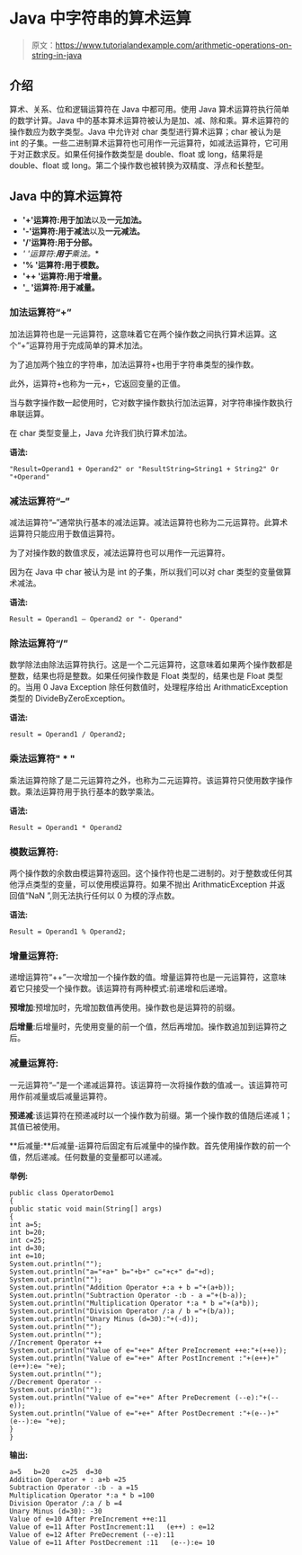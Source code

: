 # Java 中字符串的算术运算

> 原文：<https://www.tutorialandexample.com/arithmetic-operations-on-string-in-java>

## 介绍

算术、关系、位和逻辑运算符在 Java 中都可用。使用 Java 算术运算符执行简单的数学计算。Java 中的基本算术运算符被认为是加、减、除和乘。算术运算符的操作数应为数字类型。Java 中允许对 char 类型进行算术运算；char 被认为是 int 的子集。一些二进制算术运算符也可用作一元运算符，如减法运算符，它可用于对正数求反。如果任何操作数类型是 double、float 或 long，结果将是 double、float 或 long。第二个操作数也被转换为双精度、浮点和长整型。

## Java 中的算术运算符

*   **'+'运算符:**用于**加法**以及**一元加法。**
*   **'-'运算符:**用于**减法**以及**一元减法。**
*   **'/'运算符:**用于**分部。**
*   **'* '运算符:**用于**乘法。**
*   **'% '运算符:**用于**模数。**
*   **'++ '运算符:**用于**增量。**
*   **'_ '运算符:**用于**减量。**

### 加法运算符“+”

加法运算符也是一元运算符，这意味着它在两个操作数之间执行算术运算。这个“+”运算符用于完成简单的算术加法。

为了追加两个独立的字符串，加法运算符+也用于字符串类型的操作数。

此外，运算符+也称为一元+，它返回变量的正值。

当与数字操作数一起使用时，它对数字操作数执行加法运算，对字符串操作数执行串联运算。

在 char 类型变量上，Java 允许我们执行算术加法。

**语法:**

```
"Result=Operand1 + Operand2" or "ResultString=String1 + String2" Or "+Operand"
```

### 减法运算符“–”

减法运算符“**–**”通常执行基本的减法运算。减法运算符也称为二元运算符。此算术运算符只能应用于数值运算符。

为了对操作数的数值求反，减法运算符也可以用作一元运算符。

因为在 Java 中 char 被认为是 int 的子集，所以我们可以对 char 类型的变量做算术减法。

**语法:**

```
Result = Operand1 – Operand2 or "- Operand"
```

### 除法运算符“/”

数学除法由除法运算符执行。这是一个二元运算符，这意味着如果两个操作数都是整数，结果也将是整数。如果任何操作数是 Float 类型的，结果也是 Float 类型的。当用 0 Java Exception 除任何数值时，处理程序给出 ArithmaticException 类型的 DivideByZeroException。

**语法:**

```
result = Operand1 / Operand2;
```

### 乘法运算符" * "

乘法运算符除了是二元运算符之外，也称为二元运算符。该运算符只使用数字操作数。乘法运算符用于执行基本的数学乘法。

**语法:**

```
Result = Operand1 * Operand2
```

### 模数运算符:

两个操作数的余数由模运算符返回。这个操作符也是二进制的。对于整数或任何其他浮点类型的变量，可以使用模运算符。如果不抛出 ArithmaticException 并返回值“NaN ”,则无法执行任何以 0 为模的浮点数。

**语法:**

```
Result = Operand1 % Operand2;
```

### 增量运算符:

递增运算符“++”一次增加一个操作数的值。增量运算符也是一元运算符，这意味着它只接受一个操作数。该运算符有两种模式:前递增和后递增。

**预增加**:预增加时，先增加数值再使用。操作数也是运算符的前缀。

**后增量**:后增量时，先使用变量的前一个值，然后再增加。操作数追加到运算符之后。

### 减量运算符:

一元运算符“–”是一个递减运算符。该运算符一次将操作数的值减一。该运算符可用作前减量或后减量运算符。

**预递减**:该运算符在预递减时以一个操作数为前缀。第一个操作数的值随后递减 1；其值已被使用。

**后减量:**后减量-运算符后固定有后减量中的操作数。首先使用操作数的前一个值，然后递减。任何数量的变量都可以递减。

**举例:**

```
public class OperatorDemo1
{
public static void main(String[] args)
{
int a=5;
int b=20;
int c=25;
int d=30;
int e=10;
System.out.println("");
System.out.println("a="+a+" b="+b+" c="+c+" d="+d);
System.out.println("");
System.out.println("Addition Operator +:a + b ="+(a+b));
System.out.println("Subtraction Operator -:b - a ="+(b-a));
System.out.println("Multiplication Operator *:a * b ="+(a*b));
System.out.println("Division Operator /:a / b ="+(b/a));
System.out.println("Unary Minus (d=30):"+(-d));
System.out.println("");
System.out.println("");
//Increment Operator ++
System.out.println("Value of e="+e+" After PreIncrement ++e:"+(++e));
System.out.println("Value of e="+e+" After PostIncrement :"+(e++)+" (e++):e= "+e);
System.out.println("");
//Decrement Operator --
System.out.println("");
System.out.println("Value of e="+e+" After PreDecrement (--e):"+(--e));
System.out.println("Value of e="+e+" After PostDecrement :"+(e--)+" (e--):e= "+e);
}
} 
```

**输出:**

```
a=5   b=20   c=25  d=30
Addition Operator + : a+b =25
Subtraction Operator -:b - a =15
Multiplication Operator *:a * b =100
Division Operator /:a / b =4
Unary Minus (d=30): -30
Value of e=10 After PreIncrement ++e:11
Value of e=11 After PostIncrement:11   (e++) : e=12   
Value of e=12 After PreDecrement (--e):11
Value of e=11 After PostDecrement :11   (e--):e= 10 
```